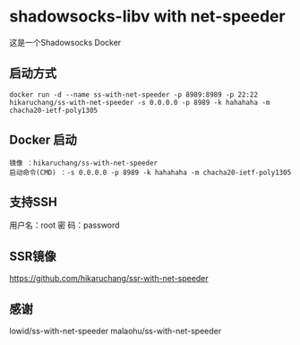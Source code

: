 # shadowsocks-libv with net-speeder
这是一个Shadowsocks Docker


## 启动方式

```
docker run -d --name ss-with-net-speeder -p 8989:8989 -p 22:22 hikaruchang/ss-with-net-speeder -s 0.0.0.0 -p 8989 -k hahahaha -m chacha20-ietf-poly1305
```

## Docker 启动

```
镜像 ：hikaruchang/ss-with-net-speeder
启动命令(CMD) ：-s 0.0.0.0 -p 8989 -k hahahaha -m chacha20-ietf-poly1305
```

## 支持SSH
用户名：root
密  码：password

## SSR镜像
https://github.com/hikaruchang/ssr-with-net-speeder

## 感谢
lowid/ss-with-net-speeder
malaohu/ss-with-net-speeder

